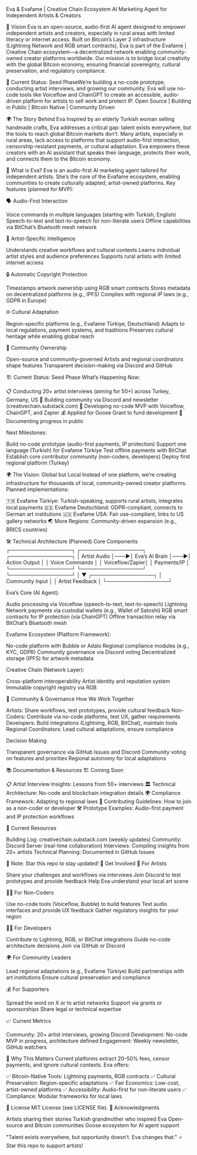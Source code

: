 Eva & Evafame | Creative Chain Ecosystem
AI Marketing Agent for Independent Artists & Creators

🎯 Vision
Eva is an open-source, audio-first AI agent designed to empower independent artists and creators, especially in rural areas with limited literacy or internet access. Built on Bitcoin’s Layer 2 infrastructure (Lightning Network and RGB smart contracts), Eva is part of the Evafame | Creative Chain ecosystem—a decentralized network enabling community-owned creator platforms worldwide. Our mission is to bridge local creativity with the global Bitcoin economy, ensuring financial sovereignty, cultural preservation, and regulatory compliance.

🌱 Current Status: Seed PhaseWe’re building a no-code prototype, conducting artist interviews, and growing our community. Eva will use no-code tools like Voiceflow and ChainGPT to create an accessible, audio-driven platform for artists to sell work and protect IP.
Open Source | Building in Public | Bitcoin Native | Community Driven

🌍 The Story Behind Eva
Inspired by an elderly Turkish woman selling handmade crafts, Eva addresses a critical gap: talent exists everywhere, but the tools to reach global Bitcoin markets don’t. Many artists, especially in rural areas, lack access to platforms that support audio-first interaction, censorship-resistant payments, or cultural adaptation. Eva empowers these creators with an AI assistant that speaks their language, protects their work, and connects them to the Bitcoin economy.

🤖 What is Eva?
Eva is an audio-first AI marketing agent tailored for independent artists. She’s the core of the Evafame ecosystem, enabling communities to create culturally adapted, artist-owned platforms. Key features (planned for MVP):

🗣️ Audio-First Interaction

Voice commands in multiple languages (starting with Turkish, English)
Speech-to-text and text-to-speech for non-literate users
Offline capabilities via BitChat’s Bluetooth mesh network

🎨 Artist-Specific Intelligence

Understands creative workflows and cultural contexts
Learns individual artist styles and audience preferences
Supports rural artists with limited internet access

🔒 Automatic Copyright Protection

Timestamps artwork ownership using RGB smart contracts
Stores metadata on decentralized platforms (e.g., IPFS)
Complies with regional IP laws (e.g., GDPR in Europe)

🌐 Cultural Adaptation

Region-specific platforms (e.g., Evafame Türkiye, Deutschland)
Adapts to local regulations, payment systems, and traditions
Preserves cultural heritage while enabling global reach

🤝 Community Ownership

Open-source and community-governed
Artists and regional coordinators shape features
Transparent decision-making via Discord and GitHub

🏗️ Current Status: Seed Phase
What’s Happening Now:

📋 Conducting 20+ artist interviews (aiming for 50+) across Turkey, Germany, US
💬 Building community via Discord and newsletter (creativechain.substack.com)
🎯 Developing no-code MVP with Voiceflow, ChainGPT, and Zapier
💰 Applied for Goose Grant to fund development
📝 Documenting progress in public

Next Milestones:

Build no-code prototype (audio-first payments, IP protection)
Support one language (Turkish) for Evafame Türkiye
Test offline payments with BitChat
Establish core contributor community (non-coders, developers)
Deploy first regional platform (Turkey)

🌍 The Vision: Global but Local
Instead of one platform, we’re creating infrastructure for thousands of local, community-owned creator platforms. Planned implementations:

🇹🇷 Evafame Türkiye: Turkish-speaking, supports rural artists, integrates local payments
🇩🇪 Evafame Deutschland: GDPR-compliant, connects to German art institutions
🇺🇸 Evafame USA: Fair use-compliant, links to US gallery networks
🌏 More Regions: Community-driven expansion (e.g., BRICS countries)

🛠️ Technical Architecture (Planned)
Core Components
┌─────────────────┐    ┌─────────────────┐    ┌─────────────────┐
│ Artist Audio    │───▶│ Eva’s AI Brain  │───▶│ Action Output   │
│ Voice Commands  │    │ Voiceflow/Zapier│    │ Payments/IP     │
└─────────────────┘    └─────────────────┘    └─────────────────┘
                                │
                                ▼
                       ┌─────────────────┐
                       │ Community Input │
                       │ Artist Feedback │
                       └─────────────────┘

Eva’s Core (AI Agent):

Audio processing via Voiceflow (speech-to-text, text-to-speech)
Lightning Network payments via custodial wallets (e.g., Wallet of Satoshi)
RGB smart contracts for IP protection (via ChainGPT)
Offline transaction relay via BitChat’s Bluetooth mesh

Evafame Ecosystem (Platform Framework):

No-code platform with Bubble or Adalo
Regional compliance modules (e.g., KYC, GDPR)
Community governance via Discord voting
Decentralized storage (IPFS) for artwork metadata

Creative Chain (Network Layer):

Cross-platform interoperability
Artist identity and reputation system
Immutable copyright registry via RGB

🤝 Community & Governance
How We Work Together

Artists: Share workflows, test prototypes, provide cultural feedback
Non-Coders: Contribute via no-code platforms, test UX, gather requirements
Developers: Build integrations (Lightning, RGB, BitChat), maintain tools
Regional Coordinators: Lead cultural adaptations, ensure compliance

Decision Making

Transparent governance via GitHub Issues and Discord
Community voting on features and priorities
Regional autonomy for local adaptations

📚 Documentation & Resources
🏗️ Coming Soon

📋 Artist Interview Insights: Lessons from 50+ interviews
🏛️ Technical Architecture: No-code and blockchain integration details
🌍 Compliance Framework: Adapting to regional laws
🤝 Contributing Guidelines: How to join as a non-coder or developer
🛠️ Prototype Examples: Audio-first payment and IP protection workflows

📖 Current Resources

Building Log: creativechain.substack.com (weekly updates)
Community: Discord Server (real-time collaboration)
Interviews: Compiling insights from 20+ artists
Technical Planning: Documented in GitHub Issues

📝 Note: Star this repo to stay updated!
🚀 Get Involved
🎨 For Artists

Share your challenges and workflows via interviews
Join Discord to test prototypes and provide feedback
Help Eva understand your local art scene

👩‍💻 For Non-Coders

Use no-code tools (Voiceflow, Bubble) to build features
Test audio interfaces and provide UX feedback
Gather regulatory insights for your region

👨‍💻 For Developers

Contribute to Lightning, RGB, or BitChat integrations
Guide no-code architecture decisions
Join via GitHub or Discord

🌍 For Community Leaders

Lead regional adaptations (e.g., Evafame Türkiye)
Build partnerships with art institutions
Ensure cultural preservation and compliance

💰 For Supporters

Spread the word on X or to artist networks
Support via grants or sponsorships
Share legal or technical expertise

📈 Current Metrics

Community: 20+ artist interviews, growing Discord
Development: No-code MVP in progress, architecture defined
Engagement: Weekly newsletter, GitHub watchers

🎯 Why This Matters
Current platforms extract 20–50% fees, censor payments, and ignore cultural contexts. Eva offers:

✅ Bitcoin-Native Tools: Lightning payments, RGB contracts
✅ Cultural Preservation: Region-specific adaptations
✅ Fair Economics: Low-cost, artist-owned platforms
✅ Accessibility: Audio-first for non-literate users
✅ Compliance: Modular frameworks for local laws

📄 License
MIT License (see LICENSE file).
🙏 Acknowledgments

Artists sharing their stories
Turkish grandmother who inspired Eva
Open-source and Bitcoin communities
Goose ecosystem for AI agent support

"Talent exists everywhere, but opportunity doesn’t. Eva changes that."
⭐ Star this repo to support artists!
